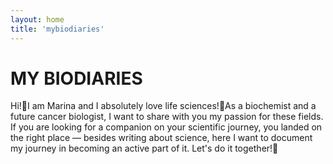 ```yaml
---
layout: home
title: 'mybiodiaries'
---
```


# MY BIODIARIES

Hi!👋I am Marina and I absolutely love life sciences!🧬As a biochemist and a future cancer biologist, I want to share with you my passion for these fields. If you are looking for a companion on your scientific journey, you landed on the right place — besides writing about science, here I want to document my journey in becoming an active part of it. Let's do it together!🤝
